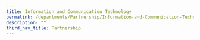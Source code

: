 ```yaml
---
title: Information and Communication Technology
permalink: /departments/Partnership/Information-and-Communication-Technology/
description: ""
third_nav_title: Partnership
---
```

